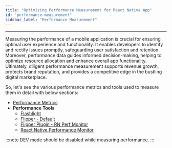 ```yaml
---
title: "Optimizing Performance Measurement for React Native App"
id: "performance-measurement"
sidebar_label: "Performance Measurement"
---
```

---

Measuring the performance of a mobile application is crucial for ensuring optimal user experience and functionality.
It enables developers to identify and rectify issues promptly, safeguarding user satisfaction and retention.
Moreover, performance data guides informed decision-making, helping to optimize resource allocation and enhance overall
app functionality. Ultimately, diligent performance measurement supports revenue growth, protects brand reputation, and
provides a competitive edge in the bustling digital marketplace.

So, let's see the various performance metrics and tools used to measure them in detail with below sections:

- [Performance Metrics](/learn/react-native/performance-metrics)
- **Performance Tools** 
  - [Flashlight](/learn/react-native/flashlight-performance-tool)
  - [Flipper - Default](/learn/react-native/flipper)
  - [Flipper Plugin - RN Perf Monitor](/learn/react-native/flipper-performance-plugin)
  - [React Native Performance Monitor](/learn/react-native/performance-monitor)

:::note
DEV mode should be disabled while measuring performance.
:::
